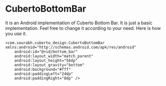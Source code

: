 # CubertoBottomBar

It is an Android implementation of Cuberto Bottom Bar.
It is just a basic implementation. Feel free to change it according to your need.
Here is how you use it.


    <com.sourabh.cuberto_design.CubertoBottomBar xmlns:android="http://schemas.android.com/apk/res/android"
        android:id="@+id/bottom_bar"
        android:layout_width="match_parent"
        android:layout_height="56dp"
        android:layout_gravity="bottom"
        android:background="#fff"
        android:paddingLeft="24dp"
        android:paddingRight="8dp" />
